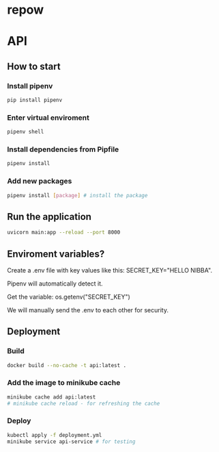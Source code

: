 # repow

# API

## How to start 

### Install pipenv
```bash
pip install pipenv
```

### Enter virtual enviroment
```bash
pipenv shell
```

### Install dependencies from Pipfile
```bash
pipenv install
```

### Add new packages 
```bash
pipenv install [package] # install the package
```

## Run the application
```bash
uvicorn main:app --reload --port 8000
```

## Enviroment variables?

Create a .env file with key values like this: SECRET_KEY="HELLO NIBBA".

Pipenv will automatically detect it.

Get the variable: os.getenv("SECRET_KEY")

We will manually send the .env to each other for security. 

## Deployment

### Build

```bash
docker build --no-cache -t api:latest .
```

### Add the image to minikube cache
```bash
minikube cache add api:latest
# minikube cache reload - for refreshing the cache
```

### Deploy
```bash
kubectl apply -f deployment.yml
minikube service api-service # for testing
```